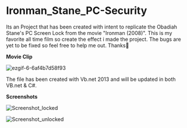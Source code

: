 # Ironman_Stane_PC-Security
Its an Project that has been created with intent to replicate the Obadiah Stane's PC Screen Lock
from the movie "Ironman (2008)". This is my favorite all time film so create the effect i made the project.
The bugs are yet to be fixed so feel free to help me out. Thanks🙏

<b>Movie Clip</b>

![ezgif-6-6af4b7d58f93](https://user-images.githubusercontent.com/24821864/135264288-fed06e0a-574b-458b-aa7a-0f40604f516d.gif)

The file has been created with Vb.net 2013 and will be updated in both VB.net & C#.


<b>Screenshots</b>

![Screenshot_locked](https://user-images.githubusercontent.com/24821864/135265858-64cfe1ea-df03-4876-aacc-0c847981cdb6.png)

![Screenshot_unlocked](https://user-images.githubusercontent.com/24821864/135265884-aaacb74c-6df4-433d-8d80-2a6d155f160f.png)
